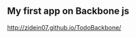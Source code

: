 ## My first app on Backbone js
http://zidein07.github.io/TodoBackbone/
<!-- [![Circle CI](https://circleci.com/gh/zidein07/ToDoList.svg?style=svg)](https://circleci.com/gh/zidein07/ToDoList)
 -->
